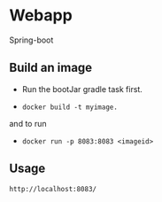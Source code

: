 # Webapp

Spring-boot


## Build an image

- Run the bootJar gradle task first.

- `docker build -t myimage.`

and to run

- `docker run -p 8083:8083 <imageid>`


## Usage

`http://localhost:8083/`